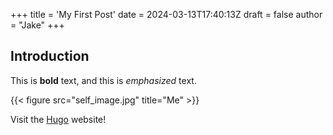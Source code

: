 +++
title = 'My First Post'
date = 2024-03-13T17:40:13Z
draft = false
author = "Jake"
+++
## Introduction

This is **bold** text, and this is *emphasized* text.

{{< figure src="self_image.jpg" title="Me" >}}

Visit the [Hugo](https://gohugo.io) website!